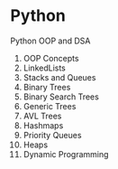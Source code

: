 # Python
Python OOP and DSA
1. OOP Concepts 
2. LinkedLists
3. Stacks and Queues
4. Binary Trees
5. Binary Search Trees
6. Generic Trees
7. AVL Trees
8. Hashmaps
9. Priority Queues
10. Heaps
11. Dynamic Programming
